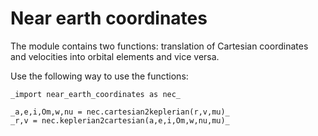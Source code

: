 # Near earth coordinates

The module contains two functions: translation of Cartesian 
coordinates and velocities into orbital elements and vice versa.

Use the following way to use the functions:

    _import near_earth_coordinates as nec_

    _a,e,i,Om,w,nu = nec.cartesian2keplerian(r,v,mu)_
    _r,v = nec.keplerian2cartesian(a,e,i,Om,w,nu,mu)_

